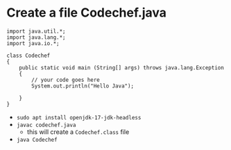 # Create a file Codechef.java
```
import java.util.*;
import java.lang.*;
import java.io.*;

class Codechef
{
	public static void main (String[] args) throws java.lang.Exception
	{
		// your code goes here
		System.out.println("Hello Java");

	}
}

```
- `sudo apt install openjdk-17-jdk-headless `
- `javac codechef.java `
  - this will create a `Codechef.class` file
- `java Codechef`
